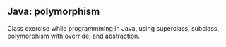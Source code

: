 <H2>Java: polymorphism</H2>

Class exercise while programmming in Java, using superclass, subclass, polymorphism with override, and abstraction.
